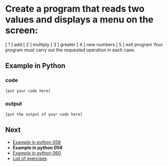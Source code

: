 # Create a program that reads two values and displays a menu on the screen:
[ 1 ] add
[ 2 ] multiply
[ 3 ] greater
[ 4 ] new numbers
[ 5 ] exit program
Your program must carry out the requested operation in each case.

## Example in Python

### code

``` python
[put your code here]
```

### output

```
[put the output of your code here]
```

## Next

- [Example in python 058](../../058/python)
- **Example in python 059**
- [Example in python 060](../../060/python)
- [List of exercises](../..)
